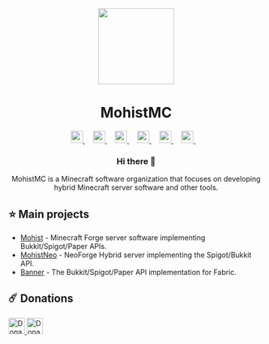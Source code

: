 <p align="center">
  <img height="150px"
    src="https://avatars.githubusercontent.com/u/54493246"
  />     
  <h1 align="center">MohistMC</h1>
</p>

<p align="center">
    <a href="https://space.bilibili.com/15859660">
        <img height="24px" src="https://www.bilibili.com/favicon.ico?v=1" />
    </a>&nbsp;&nbsp;&nbsp;
    <a href="https://mohistmc.com/">
        <img height="24px" src="https://www.freepnglogos.com/uploads/logo-website-png/logo-website-website-icon-with-png-and-vector-format-for-unlimited-22.png" />
    </a>&nbsp;&nbsp;&nbsp;
    <a href="https://github.com/mohistmc">
        <img height="24px" src="https://i.ibb.co/dMMmCrW/Git-Hub-Mark.png" />
    </a>&nbsp;&nbsp;&nbsp;
    <a href="https://discord.gg/mohistmc">
        <img height="24px" src="https://upload.wikimedia.org/wikipedia/fr/thumb/4/4f/Discord_Logo_sans_texte.svg/1818px-Discord_Logo_sans_texte.svg.png" />
    </a>&nbsp;&nbsp;&nbsp;
    <a href="https://twitter.com/mohistmc">
        <img height="24px" src="https://upload.wikimedia.org/wikipedia/commons/thumb/6/6f/Logo_of_Twitter.svg/2491px-Logo_of_Twitter.svg.png" />
    </a>&nbsp;&nbsp;&nbsp;
    <a href="https://www.youtube.com/@mohistmc" >
        <img height="24px" src="https://img.freepik.com/free-icon/youtube_318-566773.jpg" />
    </a>&nbsp;&nbsp;&nbsp;
</p>

<h3 align="center">Hi there 👋</h3>
<p align="center">MohistMC is a Minecraft software organization that focuses on developing hybrid Minecraft server software and other tools.</p>

## :star: Main projects
- [Mohist](https://github.com/MohistMC/Mohist) - Minecraft Forge server software implementing Bukkit/Spigot/Paper APIs.
- [MohistNeo](https://github.com/MohistMC/MohistNeo) - NeoForge Hybrid server implementing the Spigot/Bukkit API.
- [Banner](https://github.com/MohistMC/Banner) - The Bukkit/Spigot/Paper API implementation for Fabric.

## :comet: Donations

<a href="https://github.com/sponsors/MohistMC">
  <img
    height="32px"
    alt="Donate using GitHub"
    src="https://img.shields.io/badge/github%20sponsors-30363D?style=for-the-badge&logo=GitHub-Sponsors"
  />
</a>
<a href="https://opencollective.com/mohist">
  <img
    height="32px"
    alt="Donate using OpenCollective"
    src="https://img.shields.io/badge/opencollective-30363D?style=for-the-badge&logo=OpenCollective"
  />
</a>
